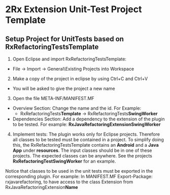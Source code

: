 # 2Rx Extension Unit-Test Project Template

## Setup Project for UnitTests based on RxRefactoringTestsTemplate

1. Open Eclipse and import RxRefactoringTestsTemplate:
 - File -> Import -> General\Existing Projects into Workspace
2. Make a copy of the project in eclipse by using Ctrl+C and Ctrl+V
 - You will be asked to give the project a new name
3. Open the file META-INF/MANIFEST.MF
 - Overview Section: Change the name and the id. For Example:
   - RxRefactoringTests**Template** -> RxRefactoringTests**SwingWorker**
 - Dependencies Section: Add a dependency to the extension of the plugin
   to be tested. For example: __RxJavaRefactoringExtensionSwingWorker__
4. Implement tests: The plugin works only for Eclipse projects. Therefore all
   classes to be tested must be contained in a project. To simplify doing this,
   the RxRefactoringTestsTemplate contains an __Android__ and a __Java App__ under __resources__.
   The input classes should be in one of these projects. The expected classes 
   can be anywhere. See the projects __RxRefactoringTestSwingWorker__
   for an example.

Notice that classes to be used in the unit tests must be exported in the 
corresponding plugin. For example: In MANIFEST.MF Export-Package: rxjavarefactoring, to
have access to the class Extension from RxJavaRefactoringExtension**Name**
